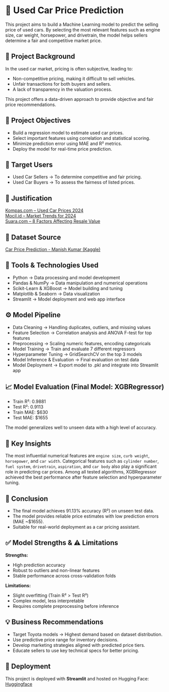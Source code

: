 # 🚗 Used Car Price Prediction
This project aims to build a Machine Learning model to predict the selling price of used cars. By selecting the most relevant features such as engine size, car weight, horsepower, and drivetrain, the model helps sellers determine a fair and competitive market price.

## 📌 Project Background <br>
In the used car market, pricing is often subjective, leading to:
- Non-competitive pricing, making it difficult to sell vehicles.
- Unfair transactions for both buyers and sellers.
- A lack of transparency in the valuation process.

This project offers a data-driven approach to provide objective and fair price recommendations.

## 🌟 Project Objectives <br>
- Build a regression model to estimate used car prices.
- Select important features using correlation and statistical scoring.
- Minimize prediction error using MAE and R² metrics.
- Deploy the model for real-time price prediction.

## 👥 Target Users <br>
- Used Car Sellers → To determine competitive and fair pricing.
- Used Car Buyers → To assess the fairness of listed prices.

## 📰 Justification <br>
<a href="https://indeks.kompas.com/topik-pilihan/list/8894/harga-mobil-bekas-2024" target="_blank" >Kompas.com – Used Car Prices 2024</a> <br>
<a href="https://www.mocil.id/blog/tren-harga-mobil-bekas-2024-apa-yang-perlu-anda-ketahui" target="_blank" >Mocil.id – Market Trends for 2024</a> <br>
<a href="https://www.suara.com/otomotif/2023/12/11/210056/ini8-faktor-yang-mempengaruhi-harga-jual-mobil-makin-standar-makin-oke" target="_blank" >Suara.com – 8 Factors Affecting Resale Value</a>

## 📂 Dataset Source <br>
<a href="https://www.kaggle.com/datasets/hellbuoy/car-price-prediction/dat">Car Price Prediction - Manish Kumar (Kaggle)</a>

## 🧰 Tools & Technologies Used <br>
- Python → Data processing and model development
- Pandas & NumPy → Data manipulation and numerical operations
- Scikit-Learn & XGBoost → Model building and tuning
- Matplotlib & Seaborn → Data visualization
- Streamlit → Model deployment and web app interface

## ⚙️ Model Pipeline <br>
- Data Cleaning → Handling duplicates, outliers, and missing values
- Feature Selection → Correlation analysis and ANOVA F-test for top features
- Preprocessing → Scaling numeric features, encoding categoricals
- Model Training → Train and evaluate 7 different regressors
- Hyperparameter Tuning → GridSearchCV on the top 3 models
- Model Inference & Evaluation → Final evaluation on test data
- Model Deployment → Export model to .pkl and integrate into Streamlit app

## 📈 Model Evaluation (Final Model: XGBRegressor) <br>
- Train R²: 0.9881
- Test R²: 0.9113
- Train MAE: $630
- Test MAE: $1655

The model generalizes well to unseen data with a high level of accuracy.

## 🧠 Key Insights <br>
The most influential numerical features are `engine size`, `curb weight`, `horsepower`, and `car width`.
Categorical features such as `cylinder number`, `fuel system`, `drivetrain`, `aspiration`, and `car body` also play a significant role in predicting car prices.
Among all tested algorithms, XGBRegressor achieved the best performance after feature selection and hyperparameter tuning.

## 📌 Conclusion <br>
- The final model achieves 91.13% accuracy (R²) on unseen test data.
- The model provides reliable price estimates with low prediction errors (MAE ~$1655).
- Suitable for real-world deployment as a car pricing assistant.

## ✅ Model Strengths & ⚠️ Limitations <br>
**Strengths:** <br>
- High prediction accuracy
- Robust to outliers and non-linear features
- Stable performance across cross-validation folds

**Limitations:** <br>
- Slight overfitting (Train R² > Test R²)
- Complex model, less interpretable
- Requires complete preprocessing before inference

## 💡 Business Recommendations <br>
- Target Toyota models → Highest demand based on dataset distribution.
- Use predictive price range for inventory decisions.
- Develop marketing strategies aligned with predicted price tiers.
- Educate sellers to use key technical specs for better pricing.

## 🚀 Deployment
This project is deployed with **Streamlit** and hosted on Hugging Face:
<a href="https://huggingface.co/spaces/rizkystiawanp/UsedCarPricePrediction" target="_blank">Huggingface</a>